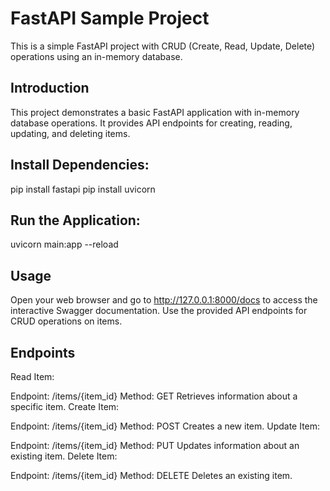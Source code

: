 # FastAPI Sample Project

This is a simple FastAPI project with CRUD (Create, Read, Update, Delete) operations using an in-memory database.



## Introduction

This project demonstrates a basic FastAPI application with in-memory database operations. It provides API endpoints for creating, reading, updating, and deleting items.

## Install Dependencies:

pip install fastapi
pip install uvicorn



## Run the Application:

uvicorn main:app --reload


## Usage
Open your web browser and go to http://127.0.0.1:8000/docs to access the interactive Swagger documentation.
Use the provided API endpoints for CRUD operations on items.

## Endpoints
Read Item:

Endpoint: /items/{item_id}
Method: GET
Retrieves information about a specific item.
Create Item:

Endpoint: /items/{item_id}
Method: POST
Creates a new item.
Update Item:

Endpoint: /items/{item_id}
Method: PUT
Updates information about an existing item.
Delete Item:

Endpoint: /items/{item_id}
Method: DELETE
Deletes an existing item.
